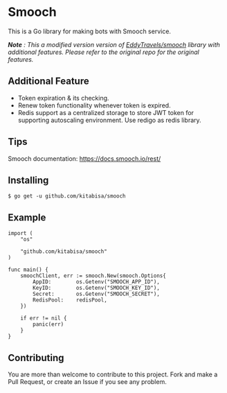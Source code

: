 # Smooch

This is a Go library for making bots with Smooch service.

_**Note** : This a modified version version of [EddyTravels/smooch](https://github.com/EddyTravels/smooch) library with additional features. Please refer to the original repo for the original features._

## Additional Feature

- Token expiration & its checking.
- Renew token functionality whenever token is expired.
- Redis support as a centralized storage to store JWT token for supporting autoscaling environment. Use redigo as redis library.

## Tips

Smooch documentation: https://docs.smooch.io/rest/

## Installing

```
$ go get -u github.com/kitabisa/smooch
```

## Example

```
import (
	"os"

	"github.com/kitabisa/smooch"
)

func main() {
    smoochClient, err := smooch.New(smooch.Options{
        AppID:        os.Getenv("SMOOCH_APP_ID"),
        KeyID:        os.Getenv("SMOOCH_KEY_ID"),
        Secret:       os.Getenv("SMOOCH_SECRET"),
        RedisPool:    redisPool,
    })

    if err != nil {
        panic(err)
    }
}
```

## Contributing
You are more than welcome to contribute to this project. Fork and make a Pull Request, or create an Issue if you see any problem.
